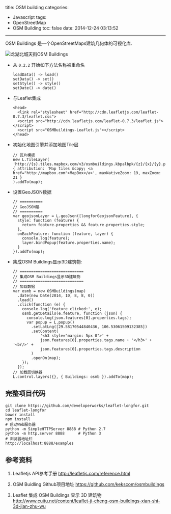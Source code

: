 title: OSM building
categories:
  - Javascript
tags:
  - OpenStreetMap
  - OSM Building
toc: false
date: 2014-12-24 03:13:52
---

OSM Buildings 是一个OpenStreetMaps建筑几何体的可视化库.

![龙湖北城天街OSM Buildings](http://developerworks.github.io/assets/leafletjs/412EEDB9-268F-4D6A-9243-845A632F9A80.png)

- 从 `0.2.2` 开始如下方法名称被重命名

    ```
    loadData() -> load()
    setData() -> set()
    setStyle() -> style()
    setDate() -> date()
    ```

- 与Leaflet集成

    ```
    <head>
      <link rel="stylesheet" href="http://cdn.leafletjs.com/leaflet-0.7.3/leaflet.css">
      <script src="http://cdn.leafletjs.com/leaflet-0.7.3/leaflet.js"></script>
      <script src="OSMBuildings-Leaflet.js"></script>
    </head>
    ```

- 初始化地图引擎并添加地图Tile层

    ```
    // 瓦片模板
    new L.TileLayer(
    'http://{s}.tiles.mapbox.com/v3/osmbuildings.kbpalbpk/{z}/{x}/{y}.png',
    { attribution: 'Map tiles &copy; <a href="http://mapbox.com">MapBox</a>', maxNativeZoom: 19, maxZoom: 21 }
    ).addTo(map);
    ```

- 设置GeoJSON数据

    ```
    // ==========
    // GeoJSON层
    // ==========
    var geojsonLayer = L.geoJson([longforGeojsonFeature], {
      style: function (feature) {
        return feature.properties && feature.properties.style;
      },
      onEachFeature: function (feature, layer) {
        console.log(feature);
        layer.bindPopup(feature.properties.name);
      }
    }).addTo(map);
    ```

- 集成OSM Buildings显示3D建筑物:

    ```
    // ============================
    // 集成OSM Buildings显示3D建筑物
    // ============================
    // 加载数据
    var osmb = new OSMBuildings(map)
      .date(new Date(2014, 10, 8, 8, 0))
      .load()
      .click(function (e) {
        console.log('feature clicked:', e);
        osmb.getDetails(e.feature, function (json) {
          console.log(json.features[0].properties.tags);
          var popup = L.popup()
            .setLatLng([29.58170544840436, 106.53061509132385])
            .setContent(
                '<h3 style="margin: 5px 0">' +
                json.features[0].properties.tags.name + '</h3>' + '<br/>' +
                json.features[0].properties.tags.description
            )
            .openOn(map);
        });
      });
    // 加载层切换器
    L.control.layers({}, { Buildings: osmb }).addTo(map);
    ```

## 完整项目代码

```
git clone https://github.com/developerworks/leaflet-longfor.git
cd leaflet-longfor
bower install
npm install
# 启动Web服务器
python -m SimpleHTTPServer 8888 # Python 2.7
python -m http.server 8888      # Python 3
# 浏览器地址栏
http://localhost:8888/examples
```

## 参考资料

1. Leafletjs API参考手册
http://leafletjs.com/reference.html

2. OSM Buidling Github项目地址
https://github.com/kekscom/osmbuildings

3. Leaflet 集成 OSM Buildings 显示 3D 建筑物
http://www.cuitu.net/content/leaflet-ji-cheng-osm-buildings-xian-shi-3d-jian-zhu-wu